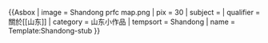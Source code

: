 {{Asbox
| image     = Shandong prfc map.png
| pix       = 30
| subject   = 
| qualifier = 關於[[山东]]
| category  = 山东小作品
| tempsort  =  Shandong
| name      = Template:Shandong-stub
}}